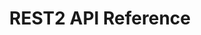 ---
title: REST2 API Reference

language_tabs: # must be one of https://git.io/vQNgJ
#  - shell
#  - ruby
#  - python
#  - javascript
   - xml

toc_footers:
  - <a href='https://developer.dowjones.com/site/global/develop/authentication/index.gsp'>Sign Up for a Developer Key</a>
  - <a href='https://developer.dowjones.com/site/global/develop/introduction/index.gsp'>Documentation Powered by Dow Jones DNA</a>

includes:
- REST2_Alert
- REST2_Author
#  - errors

search: true
---